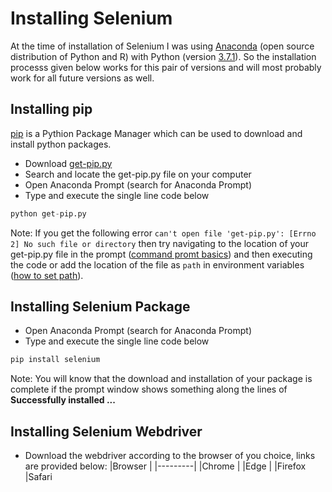 # Installing Selenium

At the time of installation of Selenium I was using [Anaconda](https://www.anaconda.com/) (open source distribution of Python and R) with
Python (version [3.7.1](https://www.python.org/downloads/release/python-371/)). 
So the installation processs given below works for this pair of versions and will most probably work for all future versions as well.

## Installing pip 
[pip](https://en.wikipedia.org/wiki/Pip_(package_manager)) is a Pythion Package Manager which can be used to download and install
python packages.  
* Download [get-pip.py](https://bootstrap.pypa.io/get-pip.py)  
* Search and locate the get-pip.py file on your computer
* Open Anaconda Prompt (search for Anaconda Prompt)
* Type and execute the single line code below
```python
python get-pip.py
```
Note: If you get the following error `can't open file 'get-pip.py': [Errno 2] No such file or directory` then try navigating to the
location of your get-pip.py file in the prompt ([command promt basics](https://www.digitalcitizen.life/command-prompt-how-use-basic-commands))
and then executing the code or add the location of the file as `path` in environment variables ([how to set path](https://www.computerhope.com/issues/ch000549.htm)). 

## Installing Selenium Package

* Open Anaconda Prompt (search for Anaconda Prompt)  
* Type and execute the single line code below  
```python
pip install selenium
```  
Note: You will know that the download and installation of your package is complete if the prompt window shows something along the lines of
**Successfully installed ...**

## Installing Selenium Webdriver

* Download the webdriver according to the browser of you choice, links are provided below:
|Browser  |
|---------|
|Chrome   |
|Edge     |
|Firefox
|Safari
